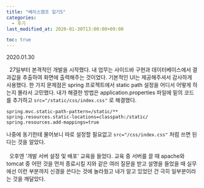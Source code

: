 ```yaml
---
title: "베이스캠프 일기5"
categories: 
  - 후기
last_modified_at: 2020-01-30T13:00:00+09:00

toc: true
---
```

2020.01.30

&nbsp; 27일부터 본격적인 개발을 시작했다. 내 업무는 사이드바 구현과 데이터베이스에서 결과값을 추출하여 화면에 출력해주는 것이었다. 기본적인 UI는 제공해주셔서 감사하게 사용했다. 한 가지 문제점은 spring 프로젝트에서 static path 설정을 어디서 어떻게 하는지 몰라서 고민했다. 내가 해결한 방법은 application.properties 파일에 밑의 코드를 추가하고 ```src="/static/css/index.css"``` 로 해결했다.
```
spring.mvc.static-path-pattern=/static/**
spring.resources.static-locations=classpath:/static/
spring.resources.add-mappings=true 
```
나중에 동기한테 물어보니 따로 설정할 필요없고 ```src="/css/index.css"``` 처럼 쓰면 된다는 것을 알았다.
<br>
<br>
&nbsp; 오후엔 '개발 서버 설정 및 배포' 교육을 들었다. 교육 중 서버를 끌 때 apache와 tomcat 중 어떤 것을 먼저 종료시킬 지와 같은 여러 질문을 받고 설명을 들었을 때 실무에선 이런 부분까지 신경을 쓴다는 것에 놀라웠고 내가 알고 있었던 건 극히 일부분이라는 것을 깨달았다.
